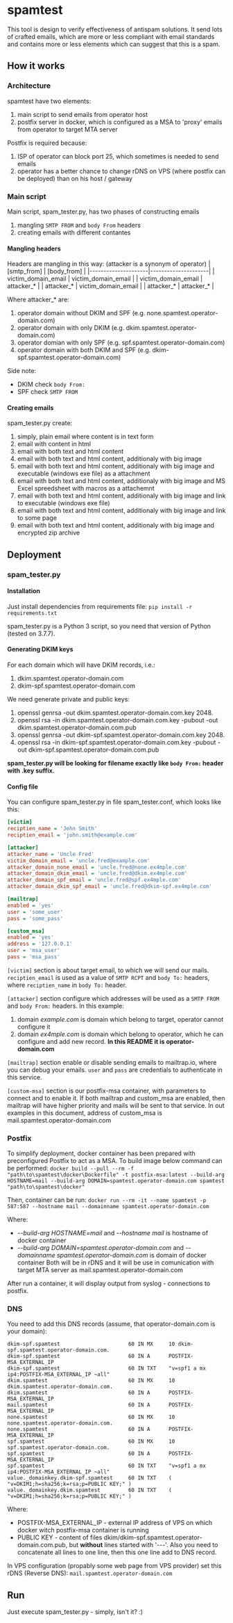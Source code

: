 # spamtest
This tool is design to verify effectiveness of antispam solutions. It send lots of crafted emails, which are more or less compliant with email standards and contains more or less elements which can suggest that this is a spam.

## How it works
### Architecture
spamtest have two elements:
1. main script to send emails from operator host
2. postfix server in docker, which is configured as a MSA to 'proxy' emails from operator to target MTA server

Postfix is required because:
1. ISP of operator can block port 25, which sometimes is needed to send emails
2. operator has a better chance to change rDNS on VPS (where postfix can be deployed) than on his host / gateway

### Main script
Main script, spam_tester.py, has two phases of constructing emails
1. mangling `SMTP FROM` and `body From` headers
2. creating emails with different contantes

#### Mangling headers
Headers are mangling in this way:
(attacker is a synonym of operator)
| [smtp_from]         | [body_from]         |
|---------------------|---------------------|
| victim_domain_email | victim_domain_email |
| victim_domain_email | attacker_*          |
| attacker_*          | victim_domain_email |
| attacker_*          | attacker_*          |

Where attacker_* are:
1. operator domain without DKIM and SPF (e.g. none.spamtest.operator-domain.com)
2. operator domain with only DKIM (e.g. dkim.spamtest.operator-domain.com)
3. operator domian with only SPF (e.g. spf.spamtest.operator-domain.com)
4. operator domain with both DKIM and SPF (e.g. dkim-spf.spamtest.operator-domain.com)

Side note:
* DKIM check `body From:`
* SPF check `SMTP FROM`

#### Creating emails
spam_tester.py create:
1. simply, plain email where content is in text form
2. email with content in html
3. email with both text and html content
4. email with both text and html content, additionaly with big image
5. email with both text and html content, additionaly with big image and executable (windows exe file) as a attachment
6. email with both text and html content, additionaly with big image and MS Excel spreedsheet with macros as a attachemnt
7. email with both text and html content, additionaly with big image and link to executable (windows exe file)
8. email with both text and html content, additionaly with big image and link to some page
9. email with both text and html content, additionaly with big image and encrypted zip archive

## Deployment
### spam_tester.py
#### Installation
Just install dependencies from requirements file:
`pip install -r requirements.txt`

spam_tester.py is a Python 3 script, so you need that version of Python (tested on 3.7.7).

#### Generating DKIM keys
For each domain which will have DKIM records, i.e.:
1. dkim.spamtest.operator-domain.com
2. dkim-spf.spamtest.operator-domain.com

We need generate private and public keys:
1. openssl genrsa -out dkim.spamtest.operator-domain.com.key 2048.
2. openssl rsa -in dkim.spamtest.operator-domain.com.key -pubout -out dkim.spamtest.operator-domain.com.pub
3. openssl genrsa -out dkim-spf.spamtest.operator-domain.com.key 2048.
4. openssl rsa -in dkim-spf.spamtest.operator-domain.com.key -pubout -out dkim-spf.spamtest.operator-domain.com.pub

**spam_tester.py will be looking for filename exactly like `body From:` header with .key suffix.**

#### Config file
You can configure spam_tester.py in file spam_tester.conf, which looks like this:
```ini
[victim]
reciptien_name = 'John Smith'
reciptien_email = 'john.smith@example.com'

[attacker]
attacker_name = 'Uncle Fred'
victim_domain_email = 'uncle.fred@example.com'
attacker_domain_none_email = 'uncle.fred@none.ex4mple.com'
attacker_domain_dkim_email = 'uncle.fred@dkim.ex4mple.com'
attacker_domain_spf_email = 'uncle.fred@spf.ex4mple.com'
attacker_domain_dkim_spf_email = 'uncle.fred@dkim-spf.ex4mple.com'

[mailtrap]
enabled = 'yes'
user = 'some_user'
pass = 'some_pass'

[custom_msa]
enabled = 'yes'
address = '127.0.0.1'
user = 'msa_user'
pass = 'msa_pass'
```

`[victim]` section is about target email, to which we will send our mails. `reciptien_email` is used as a value of `SMTP RCPT` and `body To:` headers, where `reciptien_name` in `body To:` header.

`[attacker]` section configure which addresses will be used as a `SMTP FROM` and `body From:` headers. In this example:
1. domain _example.com_ is domain which belong to target, operator cannot configure it
2. domain _ex4mple.com_ is domain which belong to operator, which he can configure and add new record. **In this README it is operator-domain.com**

`[mailtrap]` section enable or disable sending emails to mailtrap.io, where you can debug your emails. `user` and `pass` are credentials to authenticate in this service.

`[custom-msa]` section is our postfix-msa container, with parameters to connect and to enable it. If both mailtrap and custom_msa are enabled, then mailtrap will have higher priority and mails will be sent to that service. In out examples in this document, address of custom_msa is mail.spamtest.operator-domain.com

### Postfix
To simplify deployment, docker container has been prepared with preconfigured Postfix to act as a MSA. To build image below command can be performed:
`docker build --pull --rm -f "path\to\spamtest\docker\Dockerfile" -t postfix-msa:latest --build-arg HOSTNAME=mail --build-arg DOMAIN=spamtest.operator-domain.com spamtest "path\to\spamtest\docker"`

Then, container can be run:
`docker run --rm -it --name spamtest -p 587:587 --hostname mail --domainname spamtest.operator-domain.com`

Where:
* _--build-arg HOSTNAME=mail_ and _--hostname mail_ is hostname of docker container
* _--build-arg DOMAIN=spamtest.operator-domain.com_ and _--domainname spamtest.operator-domain.com_ is domain of docker container
Both will be in rDNS and it will be use in comunication with target MTA server as mail.spamtest.operator-domain.com

After run a container, it will display output from syslog - connections to postfix.

### DNS
You need to add this DNS records (assume, that operator-domain.com is your domain):
```bind
dkim-spf.spamtest                      60 IN MX     10 dkim-spf.spamtest.operator-domain.com.
dkim-spf.spamtest                      60 IN A      POSTFIX-MSA_EXTERNAL_IP
dkim-spf.spamtest                      60 IN TXT    "v=spf1 a mx ip4:POSTFIX-MSA_EXTERNAL_IP ~all"
dkim.spamtest                          60 IN MX     10 dkim.spamtest.operator-domain.com.
dkim.spamtest                          60 IN A      POSTFIX-MSA_EXTERNAL_IP
mail.spamtest                          60 IN A      POSTFIX-MSA_EXTERNAL_IP
none.spamtest                          60 IN MX     10 none.spamtest.operator-domain.com.
none.spamtest                          60 IN A      POSTFIX-MSA_EXTERNAL_IP
spf.spamtest                           60 IN MX     10 spf.spamtest.operator-domain.com.
spf.spamtest                           60 IN A      POSTFIX-MSA_EXTERNAL_IP
spf.spamtest                           60 IN TXT    "v=spf1 a mx ip4:POSTFIX-MSA_EXTERNAL_IP ~all"
value._domainkey.dkim-spf.spamtest     60 IN TXT    ( "v=DKIM1;h=sha256;k=rsa;p=PUBLIC KEY;" )
value._domainkey.dkim.spamtest         60 IN TXT    ( "v=DKIM1;h=sha256;k=rsa;p=PUBLIC KEY;" )
```
Where:
* POSTFIX-MSA_EXTERNAL_IP - external IP address of VPS on which docker witch postfix-msa container is running
* PUBLIC KEY - content of files dkim/dkim-spf.spamtest.operator-domain.com.pub, but **without** lines started with '---'. Also you need to concatenate all lines to one line, then this one line add to DNS record.

In VPS configuration (propably some web page from VPS provider) set this rDNS (Reverse DNS): `mail.spamtest.operator-domain.com`

## Run
Just execute spam_tester.py - simply, isn't it? :)

